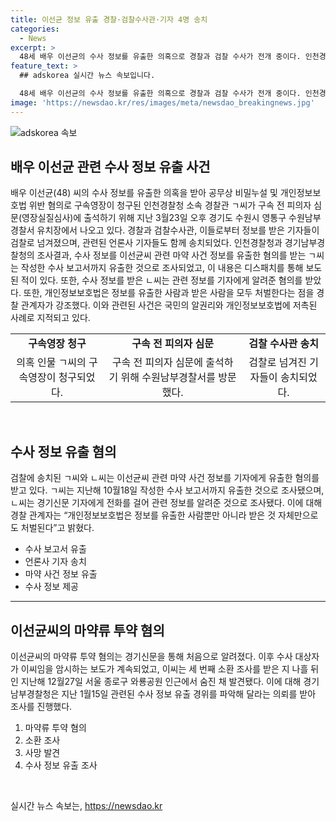```yaml
---
title: 이선균 정보 유출 경찰·검찰수사관·기자 4명 송치
categories:
  - News
excerpt: >
  48세 배우 이선균의 수사 정보를 유출한 의혹으로 경찰과 검찰 수사가 전개 중이다. 인천경찰청 소속 경찰관과 검찰로부터 정보를 받은 기자들이 관련된 혐의로 조사를 받고 있다. 해당 정보는 이선균의 마약류 투약 혐의와 관련되어 있으며, 개인정보보호법 위반으로 인해 경찰과 디스패치 등 기자들도 송치되었다. ㄱ씨와 ㄴ씨는 기자에게 수사 정보를 유출한 혐의를 받고 있으며, 이에 대한 수사는 계속되고 있다.
feature_text: >
  ## adskorea 실시간 뉴스 속보입니다.

  48세 배우 이선균의 수사 정보를 유출한 의혹으로 경찰과 검찰 수사가 전개 중이다. 인천경찰청 소속 경찰관과 검찰로부터 정보를 받은 기자들이 관련된 혐의로 조사를 받고 있다. 해당 정보는 이선균의 마약류 투약 혐의와 관련되어 있으며, 개인정보보호법 위반으로 인해 경찰과 디스패치 등 기자들도 송치되었다. ㄱ씨와 ㄴ씨는 기자에게 수사 정보를 유출한 혐의를 받고 있으며, 이에 대한 수사는 계속되고 있다.
image: 'https://newsdao.kr/res/images/meta/newsdao_breakingnews.jpg'
---
```


<p><img src="https://newsdao.kr/res/images/meta/newsdao_breakingnews.jpg" alt="adskorea 속보" /></p>

<h2 data-ke-size="size26">배우 이선균 관련 수사 정보 유출 사건</h2>

<p data-ke-size="size16">배우 이선균(48) 씨의 수사 정보를 유출한 의혹을 받아 공무상 비밀누설 및 개인정보보호법 위반 혐의로 구속영장이 청구된 인천경찰청 소속 경찰관 ㄱ씨가 구속 전 피의자 심문(영장실질심사)에 출석하기 위해 지난 3월23일 오후 경기도 수원시 영통구 수원남부경찰서 유치장에서 나오고 있다. 경찰과 검찰수사관, 이들로부터 정보를 받은 기자들이 검찰로 넘겨졌으며, 관련된 언론사 기자들도 함께 송치되었다. 인천경찰청과 경기남부경찰청의 조사결과, 수사 정보를 이선균씨 관련 마약 사건 정보를 유출한 혐의를 받는 ㄱ씨는 작성한 수사 보고서까지 유출한 것으로 조사되었고, 이 내용은 디스패치를 통해 보도된 적이 있다. 또한, 수사 정보를 받은 ㄴ씨는 관련 정보를 기자에게 알려준 혐의를 받았다. 또한, 개인정보보호법은 정보를 유출한 사람과 받은 사람을 모두 처벌한다는 점을 경찰 관계자가 강조했다. 이와 관련된 사건은 국민의 알권리와 개인정보보호법에 저촉된 사례로 지적되고 있다.</p>

<table>
    <tr>
        <td style="text-align: center; height: 17px;"><b>구속영장 청구</b></td>
        <td style="text-align: center; height: 17px;"><b>구속 전 피의자 심문</b></td>
        <td style="text-align: center; height: 17px;"><b>검찰 수사관 송치</b></td>
    </tr>
    <tr>
        <td style="text-align: center; height: 17px;">의혹 인물 ㄱ씨의 구속영장이 청구되었다.</td>
        <td style="text-align: center; height: 17px;">구속 전 피의자 심문에 출석하기 위해 수원남부경찰서를 방문했다.</td>
        <td style="text-align: center; height: 17px;">검찰로 넘겨진 기자들이 송치되었다.</td>
    </tr>
</table>

<p data-ke-size="size16">&nbsp;</p>

<h2 data-ke-size="size26">수사 정보 유출 혐의</h2>

<p data-ke-size="size16">검찰에 송치된 ㄱ씨와 ㄴ씨는 이선균씨 관련 마약 사건 정보를 기자에게 유출한 혐의를 받고 있다. ㄱ씨는 지난해 10월18일 작성한 수사 보고서까지 유출한 것으로 조사됐으며, ㄴ씨는 경기신문 기자에게 전화를 걸어 관련 정보를 알려준 것으로 조사됐다. 이에 대해 경찰 관계자는 “개인정보보호법은 정보를 유출한 사람뿐만 아니라 받은 것 자체만으로도 처벌된다”고 밝혔다.</p>

<ul>
    <li>수사 보고서 유출</li>
    <li>언론사 기자 송치</li>
    <li>마약 사건 정보 유출</li>
    <li>수사 정보 제공</li>
</ul>

<hr>

<h2 data-ke-size="size26">이선균씨의 마약류 투약 혐의</h2>

<p data-ke-size="size16">이선균씨의 마약류 투약 혐의는 경기신문을 통해 처음으로 알려졌다. 이후 수사 대상자가 이씨임을 암시하는 보도가 계속되었고, 이씨는 세 번째 소환 조사를 받은 지 나흘 뒤인 지난해 12월27일 서울 종로구 와룡공원 인근에서 숨진 채 발견됐다. 이에 대해 경기남부경찰청은 지난 1월15일 관련된 수사 정보 유출 경위를 파악해 달라는 의뢰를 받아 조사를 진행했다.</p>

<ol>
    <li>마약류 투약 혐의</li>
    <li>소환 조사</li>
    <li>사망 발견</li>
    <li>수사 정보 유출 조사</li>
</ol>

<p data-ke-size="size16">&nbsp;</p>
실시간 뉴스 속보는, <a href="https://newsdao.kr" rel="dofollow">https://newsdao.kr</a>


